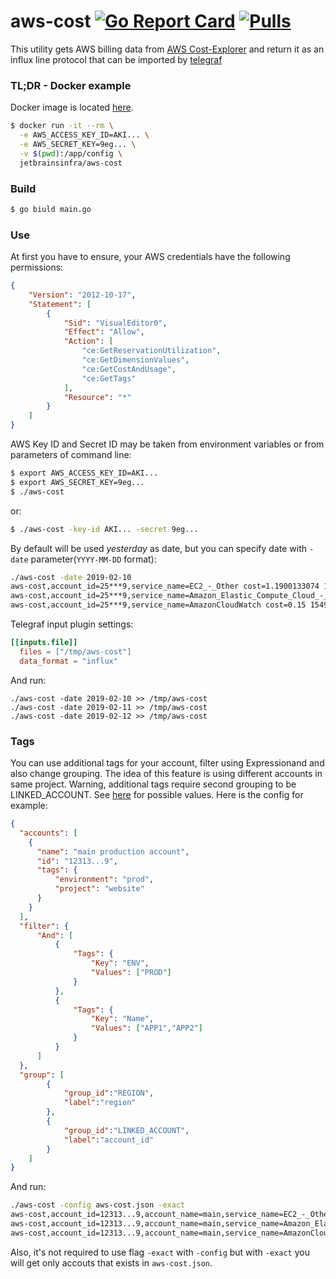 aws-cost [![Go Report Card](https://goreportcard.com/badge/github.com/jetbrains-infra/aws-cost)](https://goreportcard.com/report/github.com/jetbrains-infra/aws-cost) [![Pulls](https://img.shields.io/docker/pulls/jetbrainsinfra/aws-cost.svg)](https://hub.docker.com/r/jetbrainsinfra/aws-cost)
=====

This utility gets AWS billing data from [AWS Cost-Explorer](https://aws.amazon.com/aws-cost-management/aws-cost-explorer/) and return it as an influx line protocol that can be imported by [telegraf](https://github.com/influxdata/telegraf)

### TL;DR - Docker example
Docker image is located [here](https://hub.docker.com/r/jetbrainsinfra/aws-cost).
```bash
$ docker run -it --rm \
  -e AWS_ACCESS_KEY_ID=AKI... \
  -e AWS_SECRET_KEY=9eg... \
  -v $(pwd):/app/config \
  jetbrainsinfra/aws-cost
```

### Build
```bash
$ go biuld main.go
```

### Use
At first you have to ensure, your AWS credentials have the following permissions:
```json
{
    "Version": "2012-10-17",
    "Statement": [
        {
            "Sid": "VisualEditor0",
            "Effect": "Allow",
            "Action": [
                "ce:GetReservationUtilization",
                "ce:GetDimensionValues",
                "ce:GetCostAndUsage",
                "ce:GetTags"
            ],
            "Resource": "*"
        }
    ]
}
```

AWS Key ID and Secret ID may be taken from environment variables or from parameters of command line:
```bash
$ export AWS_ACCESS_KEY_ID=AKI...
$ export AWS_SECRET_KEY=9eg...
$ ./aws-cost
```
or:
```bash
$ ./aws-cost -key-id AKI... -secret 9eg...
```

By default will be used *yesterday* as date, but you can specify date with `-date` parameter(`YYYY-MM-DD` format):
```bash
./aws-cost -date 2019-02-10
aws-cost,account_id=25***9,service_name=EC2_-_Other cost=1.1900133074 1549756800000000000
aws-cost,account_id=25***9,service_name=Amazon_Elastic_Compute_Cloud_-_Compute cost=15.1200098849 1549756800000000000
aws-cost,account_id=25***9,service_name=AmazonCloudWatch cost=0.15 1549756800000000000
```

Telegraf input plugin settings:
```toml
[[inputs.file]]
  files = ["/tmp/aws-cost"]
  data_format = "influx"
```
And run:
```
./aws-cost -date 2019-02-10 >> /tmp/aws-cost
./aws-cost -date 2019-02-11 >> /tmp/aws-cost
./aws-cost -date 2019-02-12 >> /tmp/aws-cost
```

### Tags

You can use additional tags for your account, filter using Expressionand and also change grouping.
The idea of this feature is using different accounts in same project. Warning, additional tags require second grouping to be LINKED_ACCOUNT. See [here](https://github.com/aws/aws-sdk-go-v2/blob/c698c9b1ca4c7195a49b1c19840f8528898e22e3/service/costexplorer/types/types.go) for possible values. Here is the config for example:
```json
{
  "accounts": [
    {
      "name": "main production account",
      "id": "12313...9",
      "tags": {
          "environment": "prod",
          "project": "website"
      }
    }
  ],
  "filter": {
      "And": [
          {
              "Tags": {
                  "Key": "ENV",
                  "Values": ["PROD"]
              }
          },
          {
              "Tags": {
                  "Key": "Name",
                  "Values": ["APP1","APP2"]
              }
          }
      ]
  },
  "group": [
        {
            "group_id":"REGION",
            "label":"region"
        },
        {
            "group_id":"LINKED_ACCOUNT",
            "label":"account_id"
        }
    ]
}
```
And run:
```bash
./aws-cost -config aws-cost.json -exact
aws-cost,account_id=12313...9,account_name=main,service_name=EC2_-_Other,environment=prod,project=website cost=1.1900133074 1549756800000000000
aws-cost,account_id=12313...9,account_name=main,service_name=Amazon_Elastic_Compute_Cloud_-_Compute,environment=prod,project=website cost=15.1200098849 1549756800000000000
aws-cost,account_id=12313...9,account_name=main,service_name=AmazonCloudWatch,environment=prod,project=website cost=0.15 1549756800000000000
```
Also, it's not required to use flag `-exact` with `-config` but with `-exact` you will get only accouts that exists in `aws-cost.json`.

